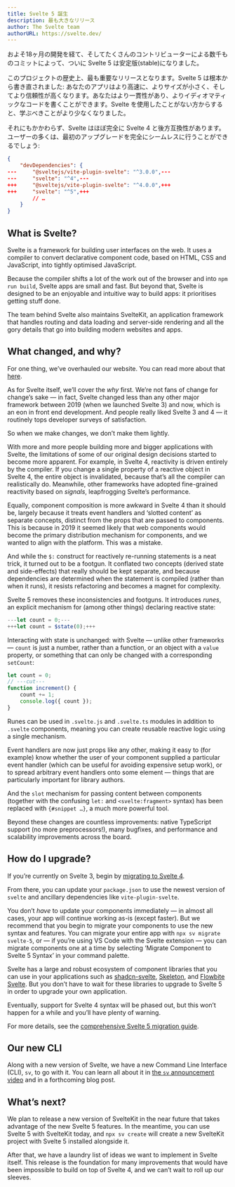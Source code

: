 ```yaml
---
title: Svelte 5 誕生
description: 最も大きなリリース
author: The Svelte team
authorURL: https://svelte.dev/
---
```


およそ18ヶ月の開発を経て、そしてたくさんのコントリビューターによる数千ものコミットによって、ついに Svelte 5 は安定版(stable)になりました。

このプロジェクトの歴史上、最も重要なリリースとなります。Svelte 5 は根本から書き直されました: あなたのアプリはより高速に、よりサイズが小さく、そしてより信頼性が高くなります。あなたはより一貫性があり、よりイディオマティックなコードを書くことができます。Svelte を使用したことがない方からすると、学ぶべきことがより少なくなりました。

それにもかかわらず、Svelte はほぼ完全に Svelte 4 と後方互換性があります。ユーザーの多くは、最初のアップグレードを完全にシームレスに行うことができるでしょう:

```json
{
	"devDependencies": {
---		"@sveltejs/vite-plugin-svelte": "^3.0.0",---
---		"svelte": "^4",---
+++		"@sveltejs/vite-plugin-svelte": "^4.0.0",+++
+++		"svelte": "^5",+++
		// …
	}
}
```

## What is Svelte?

Svelte is a framework for building user interfaces on the web. It uses a compiler to convert declarative component code, based on HTML, CSS and JavaScript, into tightly optimised JavaScript.

Because the compiler shifts a lot of the work out of the browser and into `npm run build`, Svelte apps are small and fast. But beyond that, Svelte is designed to be an enjoyable and intuitive way to build apps: it prioritises getting stuff done.

The team behind Svelte also maintains SvelteKit, an application framework that handles routing and data loading and server-side rendering and all the gory details that go into building modern websites and apps.

## What changed, and why?

For one thing, we’ve overhauled our website. You can read more about that [here](the-omnisite).

As for Svelte itself, we’ll cover the _why_ first. We’re not fans of change for change’s sake — in fact, Svelte changed less than any other major framework between 2019 (when we launched Svelte 3) and now, which is an eon in front end development. And people really liked Svelte 3 and 4 — it routinely tops developer surveys of satisfaction.

So when we make changes, we don’t make them lightly.

With more and more people building more and bigger applications with Svelte, the limitations of some of our original design decisions started to become more apparent. For example, in Svelte 4, reactivity is driven entirely by the compiler. If you change a single property of a reactive object in Svelte 4, the entire object is invalidated, because that’s all the compiler can realistically do. Meanwhile, other frameworks have adopted fine-grained reactivity based on _signals_, leapfrogging Svelte’s performance.

Equally, component composition is more awkward in Svelte 4 than it should be, largely because it treats event handlers and ‘slotted content’ as separate concepts, distinct from the props that are passed to components. This is because in 2019 it seemed likely that web components would become the primary distribution mechanism for components, and we wanted to align with the platform. This was a mistake.

And while the `$:` construct for reactively re-running statements is a neat trick, it turned out to be a footgun. It conflated two concepts (derived state and side-effects) that really should be kept separate, and because dependencies are determined when the statement is compiled (rather than when it runs), it resists refactoring and becomes a magnet for complexity.

Svelte 5 removes these inconsistencies and footguns. It introduces _runes_, an explicit mechanism for (among other things) declaring reactive state:

```js
---let count = 0;---
+++let count = $state(0);+++
```

Interacting with state is unchanged: with Svelte — unlike other frameworks — `count` is just a number, rather than a function, or an object with a `value` property, or something that can only be changed with a corresponding `setCount`:

```js
let count = 0;
// ---cut---
function increment() {
	count += 1;
	console.log({ count });
}
```

Runes can be used in `.svelte.js` and `.svelte.ts` modules in addition to `.svelte` components, meaning you can create reusable reactive logic using a single mechanism.

Event handlers are now just props like any other, making it easy to (for example) know whether the user of your component supplied a particular event handler (which can be useful for avoiding expensive setup work), or to spread arbitrary event handlers onto some element — things that are particularly important for library authors.

And the `slot` mechanism for passing content between components (together with the confusing `let:` and `<svelte:fragment>` syntax) has been replaced with `{#snippet …}`, a much more powerful tool.

Beyond these changes are countless improvements: native TypeScript support (no more preprocessors!), many bugfixes, and performance and scalability improvements across the board.

## How do I upgrade?

If you’re currently on Svelte 3, begin by [migrating to Svelte 4](/docs/svelte/v4-migration-guide).

From there, you can update your `package.json` to use the newest version of `svelte` and ancillary dependencies like `vite-plugin-svelte`.

You don’t _have_ to update your components immediately — in almost all cases, your app will continue working as-is (except faster). But we recommend that you begin to migrate your components to use the new syntax and features. You can migrate your entire app with `npx sv migrate svelte-5`, or — if you’re using VS Code with the Svelte extension — you can migrate components one at a time by selecting ‘Migrate Component to Svelte 5 Syntax’ in your command palette.

Svelte has a large and robust ecosystem of component libraries that you can use in your applications such as [shadcn-svelte](https://shadcn-svelte.com/), [Skeleton](https://www.skeleton.dev/), and [Flowbite Svelte](https://flowbite-svelte.com/). But you don’t have to wait for these libraries to upgrade to Svelte 5 in order to upgrade your own application.

Eventually, support for Svelte 4 syntax will be phased out, but this won’t happen for a while and you’ll have plenty of warning.

For more details, see the [comprehensive Svelte 5 migration guide](/docs/svelte/v5-migration-guide).

## Our new CLI

Along with a new version of Svelte, we have a new Command Line Interface (CLI), `sv`, to go with it. You can learn all about it in [the `sv` announcement video](https://www.youtube.com/watch?v=fAPFsRP-mbc#t=3h15m40s) and in a forthcoming blog post.

## What’s next?

We plan to release a new version of SvelteKit in the near future that takes advantage of the new Svelte 5 features. In the meantime, you can use Svelte 5 with SvelteKit today, and `npx sv create` will create a new SvelteKit project with Svelte 5 installed alongside it.

After that, we have a laundry list of ideas we want to implement in Svelte itself. This release is the foundation for many improvements that would have been impossible to build on top of Svelte 4, and we can’t wait to roll up our sleeves.
